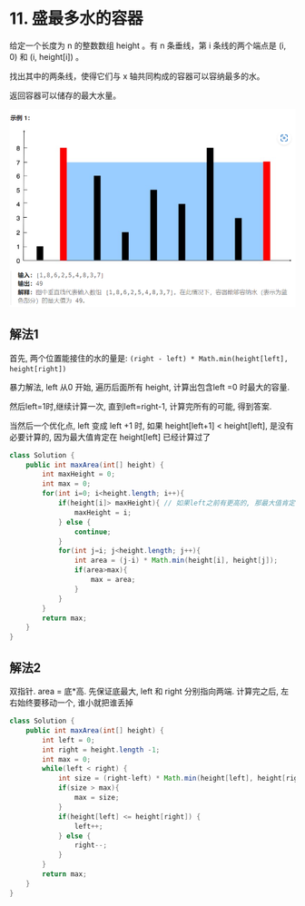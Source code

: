 # 11. 盛最多水的容器

给定一个长度为 n 的整数数组 height 。有 n 条垂线，第 i 条线的两个端点是 (i, 0) 和 (i, height[i]) 。

找出其中的两条线，使得它们与 x 轴共同构成的容器可以容纳最多的水。

返回容器可以储存的最大水量。

![](images/11.盛最多水的容器/2024-05-12-23-44-37.png ':size=300')

## 解法1

首先, 两个位置能接住的水的量是: `(right - left) * Math.min(height[left], height[right])`

暴力解法, left 从0 开始, 遍历后面所有 height, 计算出包含left =0 时最大的容量.

然后left=1时,继续计算一次, 直到left=right-1, 计算完所有的可能, 得到答案. 

当然后一个优化点, left 变成 left +1 时, 如果 height[left+1] < height[left], 是没有必要计算的, 因为最大值肯定在 height[left] 已经计算过了

```java
class Solution {
    public int maxArea(int[] height) {
        int maxHeight = 0;
        int max = 0;
        for(int i=0; i<height.length; i++){
            if(height[i]> maxHeight){ // 如果left之前有更高的, 那最大值肯定在之前计算过, 直接跳过
                maxHeight = i;
            } else {
                continue;
            }
            for(int j=i; j<height.length; j++){
                int area = (j-i) * Math.min(height[i], height[j]);
                if(area>max){
                    max = area;
                }
            }
        }
        return max;
    }
}
```

## 解法2

双指针. area = 底*高. 先保证底最大,  left 和 right 分别指向两端. 计算完之后, 左右始终要移动一个, 谁小就把谁丢掉

```java
class Solution {
    public int maxArea(int[] height) {
        int left = 0;
        int right = height.length -1;
        int max = 0;
        while(left < right) {
            int size = (right-left) * Math.min(height[left], height[right]);
            if(size > max){
                max = size;
            }
            if(height[left] <= height[right]) {
                left++;
            } else {
                right--;
            }
        }
        return max;
    }
}
```